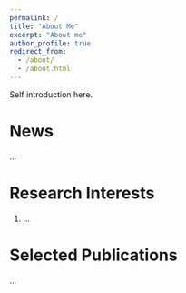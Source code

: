 ```yaml
---
permalink: /
title: "About Me"
excerpt: "About me"
author_profile: true
redirect_from: 
  - /about/
  - /about.html
---
```


Self introduction here.

News
======
...

Research Interests
======
1. ...

Selected Publications
======
...



